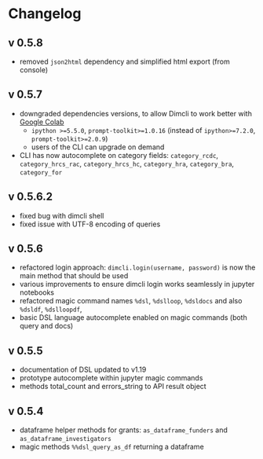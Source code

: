 # Changelog


## v 0.5.8

* removed `json2html` dependency and simplified html export (from console)


## v 0.5.7

* downgraded dependencies versions, to allow Dimcli to work better with [Google Colab](https://colab.research.google.com/)
  * `ipython >=5.5.0`, `prompt-toolkit>=1.0.16`  (instead of `ipython>=7.2.0`, `prompt-toolkit>=2.0.9`)
  * users of the CLI can upgrade on demand 
* CLI has now autocomplete on category fields: `category_rcdc`, `category_hrcs_rac`, `category_hrcs_hc`, `category_hra`, `category_bra`, `category_for`


## v 0.5.6.2

* fixed bug with dimcli shell
* fixed issue with UTF-8 encoding of queries

## v 0.5.6

* refactored login approach: `dimcli.login(username, password)` is now the main method that should be used
* various improvements to ensure dimcli login works seamlessly in jupyter notebooks 
* refactored magic command names `%dsl`, `%dslloop`, `%dsldocs` and also `%dsldf`, `%dslloopdf`,
* basic DSL language autocomplete enabled on magic commands (both query and docs) 


## v 0.5.5

* documentation of DSL updated to v1.19
* prototype autocomplete within jupyter magic commands
* methods total_count and errors_string to API result object


## v 0.5.4

* dataframe helper methods for grants: `as_dataframe_funders` and `as_dataframe_investigators`
* magic methods `%%dsl_query_as_df` returning a dataframe